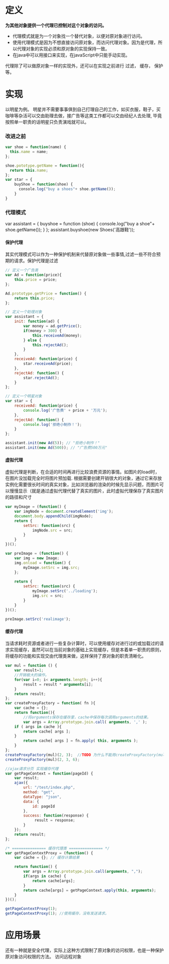 # 定义
**为其他对象提供一个代理已控制对这个对象的访问。**
* 代理模式就是为一个对象找一个替代对象，以便对原对象进行访问。
* 使用代理模式是因为不想直接访问原对象，而访问代理对象。因为是代理，所以代理对象的实现必须和原对象的实现保持一致。
* 在java中可以用接口来实现，在javaScript中只能手动实现。

代理除了可以做原对象一样的实现外，还可以在实现之前进行 过滤， 缓存， 保护等。
# 实现
以明星为例。 明星并不需要事事俱到自己打理自己的工作，如买衣服，鞋子，买咖啡等杂活可以交由助理去做，接广告等这类工作都可以交由经纪人去处理, 毕竟按照单一职责的话明星只负责演戏就可以。
### 改进之前
```javaScript
var shoe = function(name) {
  this.name = name;
};

shoe.pototype.getName = function(){
  return this.name;
};
var star = {
    buyShoe = function(shoe) {
      console.log("buy a shoes"+ shoe.getName());
    }
}
```

### 代理模式
var  assistant = {
  buyshoe = function (shoe) {
    console.log("buy a shoe"+ shoe.getName());
  }
};
assistant.buyshoe(new Shoes('高跟鞋'));

#### 保护代理
其实代理模式可以作为一种保护机制来代替原对象做一些事情,过滤一些不符合预期的请求。保护代理是过滤
```javaScript
// 定义一个广告类
var Ad = function(price){
	this.price = price;
};

Ad.prototype.getPrice = function() {
	return this.price;
};

// 定义一个助理对象
var assistant = {
	init: function(ad) {
		var money = ad.getPrice();
		if(money > 300) {
			this.receiveAd(money);
		} else {
			this.rejectAd();
		}
	},
	receiveAd: function(price) {
		star.receiveAd(price);
	},
	rejectAd: function() {
		star.rejectAd();
	}
};

// 定义一个明星对象
var star = {
	receiveAd: function(price) {
		console.log('广告费' + price + '万元');
	},
	rejectAd: function() {
		console.log('拒绝小制作！');
	}
};

assistant.init(new Ad(5)); // "拒绝小制作！"
assistant.init(new Ad(500)); // "广告费500万元"
```
#### 虚拟代理
虚拟代理是判断，在合适的时间再进行比较浪费资源的事情。如图片的load时，在图片没加载完全时将图片预加载.
根据需要创建开销很大的对象，通过它来存放实例化需要很长时间的真实对象，比如浏览器的渲染的时候先显示问题，而图片可以慢慢显示（就是通过虚拟代理代替了真实的图片，此时虚拟代理保存了真实图片的路径和尺寸
```javaScript
var myImage = (function() {
	var imgNode = document.createElement('img');
	document.body.appendChild(imgNode);
	return {
    	setSrc: function(src) {
    		imgNode.src = src;
    	}
    }
})();

var preImage = (function() {
	var img = new Image; 
    img.onload = function() {
    	myImage.setSrc = img.src;
    }; 
 
    return {
    	setSrc: function(src) {
    		myImage.setSrc('../loading');
    		img.src = src;
    	}
    }
})(); 
 
preImage.setSrc('realimage');
```
#### 缓存代理
当请求耗时资源或者进行一些复杂计算时，可以使用缓存对进行过的或加载过的请求实现缓存，虽然可以在当前对象的基础上实现缓存，但是本着单一职责的原则，将缓存的功能和实现交由代理类来做，这样保持了原对象的职责清晰化。
```javaScript
var mul = function () {
	var result=1;
	//开销极大的操作。
	for(var i=0; i< arguments.length; i++){
		result = result * arguments[i];
	}
	return result;
};
var createProxyFactory = function( fn ){
	var cache = {};
	return function(){
		//将arguments保存在缓存里，cache中保存每次调用arguments的结果。
		var args = Array.prototype.join.call( arguments, ',' );
	if ( args in cache ){
		return cache[ args ];
	}
		return cache[ args ] = fn.apply( this, arguments );
	}
};
createProxyFactory(mul)(2, 3);  //TODO 为什么不能用createProxyFactory(mul.bind(2, 3))()
createProxyFactory(mul)(2, 3, 6);

//ajax请求分页 实现缓存代理
var getPageContext = function(pageId) {
    var result;
    ajax({
        url: "/test/index.php",
        method: "get",
        dataType: "json",
        data: {
            id: pageId
        },
        success: function(response) {
             result = response;
        }
    });
    return result;
};

/* =============== 缓存代理类 =============== */
var getPageContextProxy = (function() {
    var cache = {}; // 缓存计算结果

    return function() {
        var args = Array.prototype.join.call(arguments, ",");
        if(args in cache) {
            return cache[args];
        }
        return cache[args] = getPageContext.apply(this, arguments);
    }
})();

getPageContextProxy(1);
getPageContextProxy(1); //使用缓存，没有发送请求。
```
# 应用场景
还有一种就是安全代理，实际上这种方式限制了原对象的访问权限，也是一种保护原对象访问权限的方法。
访问远程对象
